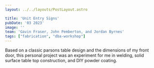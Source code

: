 ```yaml
---
layout: ../../layouts/PostLayout.astro

title: 'Unit Entry Signs'
pubDate: '03 2023'
image: ''
team: 'Gavin Fraser, John Pemberton, and Jordan Byrnes'
tags: ["fabrication", "dba-workshop"]
---
```


Based on a classic parsons table design and the dimensions of my front door, this personal project was an experiment for me in welding, solid surface table top construction, and DIY powder coating.